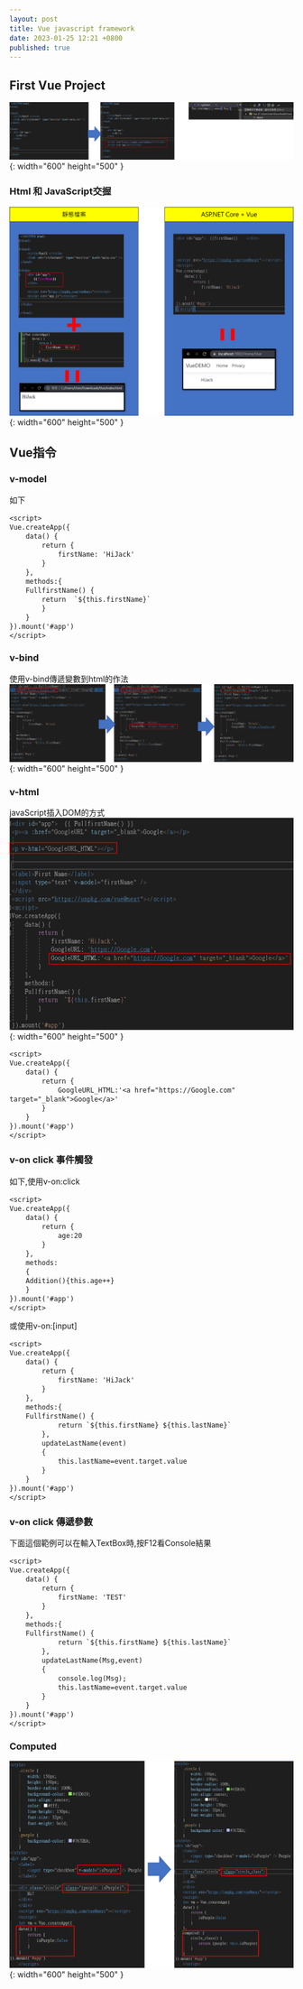 ```yaml
---
layout: post
title: Vue javascript framework
date: 2023-01-25 12:21 +0800
published: true 
---
```



## First Vue Project

![Desktop View](/assets/img/2023-01-25-vue-javascript-framework/1.png){: width="600" height="500" }
 <script  type='text/javascript' src=''>

     <script src="https://unpkg.com/vue@next"></script>



### Html 和 JavaScript交握


![Desktop View](/assets/img/2023-01-25-vue-javascript-framework/2.png){: width="600" height="500" }

## Vue指令

### v-model
如下
 <script  type='text/javascript' src=''>

    <div id="app">  {{ FullfirstName() }}   
    <label>First Name</label>
    <input type="text" v-model="firstName" />
    </div>
    <script src="https://unpkg.com/vue@next"></script>
    <script>
    Vue.createApp({
        data() {
            return {
                firstName: 'HiJack'
            }
        },
        methods:{
        FullfirstName() {
            return  `${this.firstName}`
            }
        }
    }).mount('#app')
    </script>


### v-bind
使用v-bind傳遞變數到html的作法
![Desktop View](/assets/img/2023-01-25-vue-javascript-framework/3.png){: width="600" height="500" }

### v-html
javaScript插入DOM的方式
![Desktop View](/assets/img/2023-01-25-vue-javascript-framework/4.png){: width="600" height="500" }
 <script  type='text/javascript' src=''>

    <div id="app">
    <p v-html="GoogleURL_HTML"></p>
    </div>
    <script src="https://unpkg.com/vue@next"></script>
    <script>
    Vue.createApp({
        data() {
            return {
                GoogleURL_HTML:'<a href="https://Google.com" target="_blank">Google</a>'
            }
        }
    }).mount('#app')
    </script>

### v-on click 事件觸發
如下,使用v-on:click
<script  type='text/javascript' src=''>

    <div id="app">
    <p>{{ age }}</p>
     <button type="button" v-on:click="Addition">Addition</button>
    <button type="button" v-on:click="age--">Subtraction</button>
    </div>
    <script src="https://unpkg.com/vue@next"></script>
    <script>
    Vue.createApp({
        data() {
            return {
                age:20
            }
        },
        methods:
        {
        Addition(){this.age++}
        }
    }).mount('#app')
    </script>


或使用v-on:[input]
<script  type='text/javascript' src=''>

    <div id="app">  {{ FullfirstName() }}   
    <hr />
    <label>First Name</label>
    <input type="text" v-model="firstName" />
    <label>Last Name</label>
    <input type="text" v-model="lastName" v-on:input="updateLastName" />
    </div>
    <script src="https://unpkg.com/vue@next"></script>
    <script>
    Vue.createApp({
        data() {
            return {
                firstName: 'HiJack'
            }
        },
        methods:{
        FullfirstName() {
                return `${this.firstName} ${this.lastName}`
            },
            updateLastName(event)
            {
                this.lastName=event.target.value
            }
        }
    }).mount('#app')
    </script>



### v-on click 傳遞參數
下面這個範例可以在輸入TextBox時,按F12看Console結果
<script  type='text/javascript' src=''>

   <div id="app">  {{ FullfirstName() }}   
    <hr />
    <label>First Name</label>
    <input type="text" v-model="firstName" />
    <label>Last Name</label>
    <input type="text" v-model="lastName" v-on:input="updateLastName('Hello',$event)" />
    </div>
    <script src="https://unpkg.com/vue@next"></script>
    <script>
    Vue.createApp({
        data() {
            return {
                firstName: 'TEST'
            }
        },
        methods:{
        FullfirstName() {
                return `${this.firstName} ${this.lastName}`
            },
            updateLastName(Msg,event)
            {
                console.log(Msg);
                this.lastName=event.target.value
            }
        }
    }).mount('#app')
    </script>


### Computed
![Desktop View](/assets/img/2023-01-25-vue-javascript-framework/5.png){: width="600" height="500" }
<script  type='text/javascript' src=''>

    <style>
        .circle {
            width: 150px;
            height: 150px;
            border-radius: 100%;
            background-color: #45D619;
            text-align: center;
            color: #fff;
            line-height: 150px;
            font-size: 32px;
            font-weight: bold;
        }
        .purple {
            background-color: #767DEA;
        }
    </style>
    <div id="app">
        <label>
            <input type="checkbox" v-model="isPurple" /> Purple
        </label>

        <div class="circle" :class="circle_class">
            Hi!
        </div>
        </div>
        <script src="https://unpkg.com/vue@next"></script>
        <script>
        let vm = Vue.createApp({
        data() {
            return {
                isPurple:false
            }
        },
        computed: {
            circle_class() {
                return {purple: this.isPurple}
            }
        }
    }).mount('#app')
        </script>


### 條件渲染
<p>v-show也能做到條件渲染,但使用細節可能跟if不太一樣</p>
詳見[https://vuejs.org/guide/essentials/conditional.html#v-show](https://vuejs.org/guide/essentials/conditional.html#v-show)
範例如下
<script  type='text/javascript' src=''>

    <div id="app">
        <p v-if="model == 1"> model=1</p>
        <p v-else-if="model == 2"> model=2</p>
        <p v-else"> other</p>

        <select v-model="model">
            <option value="1">if</option>
            <option value="2">else if</option>
            <option value="3">else </option>
        </select>
        </div>
        <script src="https://unpkg.com/vue@next"></script>
        <script>
        let vm = Vue.createApp({
        data() {
            return {
                model:1
            }
        }
    }).mount('#app')
        </script>

